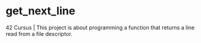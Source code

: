 # get_next_line
42 Cursus | This project is about programming a function that returns a line read from a file descriptor.

